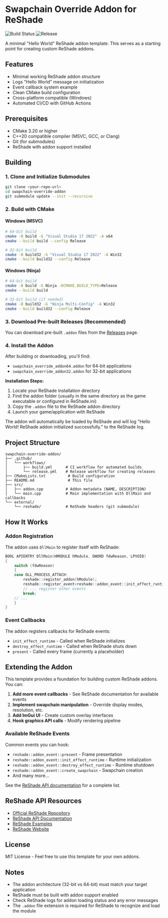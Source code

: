 # Swapchain Override Addon for ReShade

![Build Status](https://github.com/panpawel88/swapchain-override-reshade-addon/actions/workflows/build.yml/badge.svg)
![Release](https://github.com/panpawel88/swapchain-override-reshade-addon/actions/workflows/release.yml/badge.svg)

A minimal "Hello World" ReShade addon template. This serves as a starting point for creating custom ReShade addons.

## Features

- Minimal working ReShade addon structure
- Logs "Hello World" message on initialization
- Event callback system example
- Clean CMake build configuration
- Cross-platform compatible (Windows)
- Automated CI/CD with GitHub Actions

## Prerequisites

- CMake 3.20 or higher
- C++20 compatible compiler (MSVC, GCC, or Clang)
- Git (for submodules)
- ReShade with addon support installed

## Building

### 1. Clone and Initialize Submodules

```bash
git clone <your-repo-url>
cd swapchain-override-addon
git submodule update --init --recursive
```

### 2. Build with CMake

#### Windows (MSVC)

```bash
# 64-bit build
cmake -B build -G "Visual Studio 17 2022" -A x64
cmake --build build --config Release

# 32-bit build
cmake -B build32 -G "Visual Studio 17 2022" -A Win32
cmake --build build32 --config Release
```

#### Windows (Ninja)

```bash
# 64-bit build
cmake -B build -G Ninja -DCMAKE_BUILD_TYPE=Release
cmake --build build

# 32-bit build (if needed)
cmake -B build32 -G "Ninja Multi-Config" -A Win32
cmake --build build32 --config Release
```

### 3. Download Pre-built Releases (Recommended)

You can download pre-built `.addon` files from the [Releases](https://github.com/panpawel88/swapchain-override-reshade-addon/releases) page.

### 4. Install the Addon

After building or downloading, you'll find:
- `swapchain_override_addon64.addon` for 64-bit applications
- `swapchain_override_addon32.addon` for 32-bit applications

**Installation Steps:**

1. Locate your ReShade installation directory
2. Find the addon folder (usually in the same directory as the game executable or configured in ReShade.ini)
3. Copy the `.addon` file to the ReShade addon directory
4. Launch your game/application with ReShade

The addon will automatically be loaded by ReShade and will log "Hello World! ReShade addon initialized successfully." to the ReShade log.

## Project Structure

```
swapchain-override-addon/
├── .github/
│   └── workflows/
│       ├── build.yml      # CI workflow for automated builds
│       └── release.yml    # Release workflow for creating releases
├── CMakeLists.txt          # Build configuration
├── README.md               # This file
├── src/
│   ├── addon.cpp          # Addon metadata (NAME, DESCRIPTION)
│   └── main.cpp           # Main implementation with DllMain and callbacks
└── external/
    └── reshade/           # ReShade headers (git submodule)
```

## How It Works

### Addon Registration

The addon uses `DllMain` to register itself with ReShade:

```cpp
BOOL APIENTRY DllMain(HMODULE hModule, DWORD fdwReason, LPVOID)
{
    switch (fdwReason)
    {
    case DLL_PROCESS_ATTACH:
        reshade::register_addon(hModule);
        reshade::register_event<reshade::addon_event::init_effect_runtime>(on_init);
        // ... register other events
        break;
    // ...
    }
}
```

### Event Callbacks

The addon registers callbacks for ReShade events:

- `init_effect_runtime` - Called when ReShade initializes
- `destroy_effect_runtime` - Called when ReShade shuts down
- `present` - Called every frame (currently a placeholder)

## Extending the Addon

This template provides a foundation for building custom ReShade addons. You can:

1. **Add more event callbacks** - See ReShade documentation for available events
2. **Implement swapchain manipulation** - Override display modes, resolution, etc.
3. **Add ImGui UI** - Create custom overlay interfaces
4. **Hook graphics API calls** - Modify rendering pipeline

### Available ReShade Events

Common events you can hook:
- `reshade::addon_event::present` - Frame presentation
- `reshade::addon_event::init_effect_runtime` - Runtime initialization
- `reshade::addon_event::destroy_effect_runtime` - Runtime shutdown
- `reshade::addon_event::create_swapchain` - Swapchain creation
- And many more...

See the [ReShade API documentation](https://crosire.github.io/reshade-docs/) for a complete list.

## ReShade API Resources

- [Official ReShade Repository](https://github.com/crosire/reshade)
- [ReShade API Documentation](https://crosire.github.io/reshade-docs/)
- [ReShade Examples](https://github.com/crosire/reshade/tree/main/examples)
- [ReShade Website](https://reshade.me/)

## License

MIT License - Feel free to use this template for your own addons.

## Notes

- The addon architecture (32-bit vs 64-bit) must match your target application
- ReShade must be built with addon support enabled
- Check ReShade logs for addon loading status and any error messages
- The `.addon` file extension is required for ReShade to recognize and load the module
